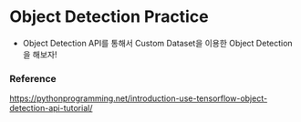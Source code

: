 # Object Detection Practice

- Object Detection API를 통해서 Custom Dataset을 이용한 Object Detection을 해보자!

### Reference
https://pythonprogramming.net/introduction-use-tensorflow-object-detection-api-tutorial/
